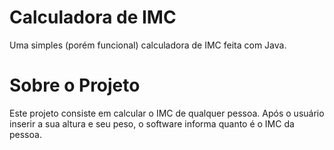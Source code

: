 # Calculadora de IMC

Uma simples (porém funcional) calculadora de IMC feita com Java.

# Sobre o Projeto

Este projeto consiste em calcular o IMC de qualquer pessoa. Após o usuário inserir a sua altura e seu peso, o software informa quanto é o IMC da pessoa.
